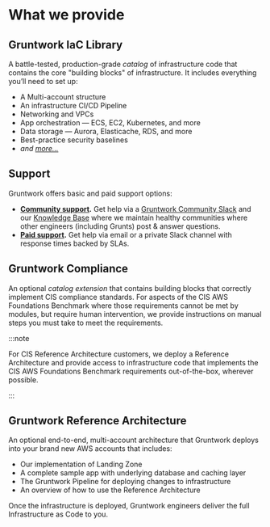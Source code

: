 # What we provide

## Gruntwork IaC Library

A battle-tested, production-grade _catalog_ of infrastructure code that contains the core "building blocks" of infrastructure. It includes everything you’ll need to set up:

- A Multi-account structure
- An infrastructure CI/CD Pipeline
- Networking and VPCs
- App orchestration — ECS, EC2, Kubernetes, and more
- Data storage — Aurora, Elasticache, RDS, and more
- Best-practice security baselines
- _and [more…](/iac/whats-this)_

## Support

Gruntwork offers basic and paid support options:

- **[Community support](/support#get-support).** Get help via a [Gruntwork Community Slack](https://gruntwork-community.slack.com/archives/CHH9Y3Z62) and our [Knowledge Base](https://github.com/gruntwork-io/knowledge-base/discussions) where we maintain healthy communities where other engineers (including Grunts) post & answer questions.
- **[Paid support](/support#paid-support-tiers).** Get help via email or a private Slack channel with response times backed by SLAs.

## Gruntwork Compliance

An optional _catalog extension_ that contains building blocks that correctly implement CIS compliance standards. For aspects of the CIS AWS Foundations Benchmark where those requirements cannot be met by modules, but require human intervention, we provide instructions on manual steps you must take to meet the requirements.

:::note

For CIS Reference Architecture customers, we deploy a Reference Architecture and provide access to infrastructure code that implements the CIS AWS Foundations Benchmark requirements out-of-the-box, wherever possible.

:::

## Gruntwork Reference Architecture

An optional end-to-end, multi-account architecture that Gruntwork deploys into your brand new AWS accounts that includes:

- Our implementation of Landing Zone
- A complete sample app with underlying database and caching layer
- The Gruntwork Pipeline for deploying changes to infrastructure
- An overview of how to use the Reference Architecture

Once the infrastructure is deployed, Gruntwork engineers deliver the full Infrastructure as Code to you.
